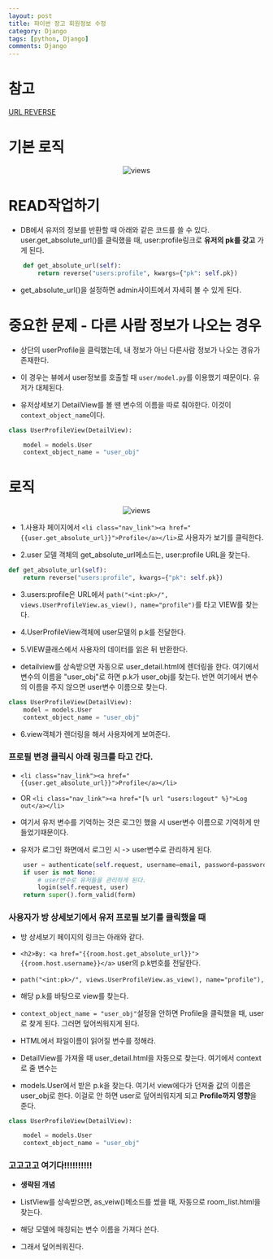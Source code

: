 ```yaml
---
layout: post
title: 파이썬 장고 회원정보 수정 
category: Django
tags: [python, Django]
comments: Django
---
```


# 참고

[URL REVERSE](https://wayhome25.github.io/django/2017/05/05/django-url-reverse/)

# 기본 로직

<center>
<figure>
<img src="https://imgur.com/qYcME8Y.png" alt="views">
<figcaption></figcaption>
</figure>
</center>

# READ작업하기

- DB에서 유저의 정보를 반환할 때 아래와 같은 코드를 쓸 수 있다. user.get_absolute_url()를 클릭했을 때, user:profile링크로 **유저의 pk를 갖고** 가게 된다.

```python
    def get_absolute_url(self):
        return reverse("users:profile", kwargs={"pk": self.pk})
```

- get_absolute_url()을 설정하면 admin사이트에서 자세히 볼 수 있게 된다.

# 중요한 문제 - 다른 사람 정보가 나오는 경우

- 상단의 userProfile을 클릭했는데, 내 정보가 아닌 다른사람 정보가 나오는 경유가 존재한다.

- 이 경우는 뷰에서 user정보를 호출할 때 `user/model.py`를 이용했기 때문이다. 유저가 대체된다.

- 유저상세보기 DetailView를 볼 땐 변수의 이름을 따로 줘야한다. 이것이 `context_object_name`이다.

```python
class UserProfileView(DetailView):

    model = models.User
    context_object_name = "user_obj"
```

# 로직

<center>
<figure>
<img src="https://imgur.com/BTmJVln.png" alt="views">
<figcaption></figcaption>
</figure>
</center>

- 1.사용자 페이지에서 `<li class="nav_link"><a href="{{user.get_absolute_url}}">Profile</a></li>`로 사용자가 보기를 클릭한다.

- 2.user 모델 객체의 get_absolute_url메소드는, user:profile URL을 찾는다.

```python
def get_absolute_url(self):
    return reverse("users:profile", kwargs={"pk": self.pk})
```

- 3.users:profile은 URL에서 `path("<int:pk>/", views.UserProfileView.as_view(), name="profile")`를 타고 VIEW를 찾는다.

- 4.UserProfileView객체에 user모델의 p.k를 전달한다.

- 5.VIEW클래스에서 사용자의 데이터를 읽은 뒤 반환한다.

- detailview를 상속받으면 자동으로 user_detail.html에 렌더링을 한다. 여기에서 변수의 이름을 "user_obj"로 하면 p.k가 user_obj를 찾는다. 반면 여기에서 변수의 이름을 주지 않으면 user변수 이름으로 찾는다.

```python
class UserProfileView(DetailView):
    model = models.User
    context_object_name = "user_obj"
```

- 6.view객체가 렌더링을 해서 사용자에게 보여준다.

### 프로필 변경 클릭시 아래 링크를 타고 간다.

- `<li class="nav_link"><a href="{{user.get_absolute_url}}">Profile</a></li>`

- OR `<li class="nav_link"><a href="[% url "users:logout" %}">Log out</a></li>`

- 여기서 유저 변수를 기억하는 것은 로그인 했을 시 user변수 이름으로 기억하게 만들었기때문이다.

- 유저가 로그인 화면에서 로그인 시 -> user변수로 관리하게 된다.

```python
    user = authenticate(self.request, username=email, password=password)
    if user is not None:
        # user변수로 유저들을 관리하게 된다.
        login(self.request, user)
    return super().form_valid(form)
```

### 사용자가 방 상세보기에서 유저 프로필 보기를 클릭했을 때

- 방 상세보기 페이지의 링크는 아래와 같다.

- `<h2>By: <a href="{{room.host.get_absolute_url}}">{{room.host.username}}</a>` user의 p.k번호를 전달한다.

- `path("<int:pk>/", views.UserProfileView.as_view(), name="profile"),`

- 해당 p.k를 바탕으로 view를 찾는다.

- `context_object_name = "user_obj"`설정을 안하면 Profile을 클릭했을 때, user로 찾게 된다. 그러면 덮어씌워지게 된다.

- HTML에서 파일이름이 읽어질 변수를 정해라.

- DetailView를 가져올 때 user_detail.html을 자동으로 찾는다. 여기에서 context로 줄 변수는

- models.User에서 받은 p.k을 찾는다. 여기서 view에다가 던져줄 값의 이름은 user_obj로 한다. 이걸로 안 하면 user로 덮어씌워지게 되고 **Profile까지 영향**을 준다.

```python
class UserProfileView(DetailView):

    model = models.User
    context_object_name = "user_obj"
```

### 고고고고 여기다!!!!!!!!!!

- **생략된 개념**

- ListView를 상속받으면, as_veiw()메소드를 썼을 때, 자동으로 room_list.html을 찾는다.

- 해당 모델에 매칭되는 변수 이름을 가져다 쓴다.

- 그래서 덮어씌워진다.